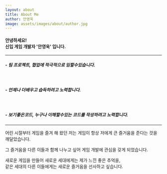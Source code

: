 ```yaml
---
layout: about
title: About Me
author: 안영욱
image: assets/images/about/author.jpg
---
```

<meta name="viewport" content="width=device-width, initial-scale=1.0, maximum-scale=1, minimum-scale=1">

#### 안녕하세요! <br> 신입 게임 개발자 '안영욱' 입니다.
---

##### - <b>팀 프로젝트, 협업</b>에 적극적으로 임할수있습니다.
<br>

##### - 언제나 <b>더배우고 습득하려고</b> 노력합니다.
<br>

##### - 보기좋은코드, 누구나 이해할수있는 코드를 작성하려고 노력합니다.

---

어린 시절부터 게임을 즐겨 해 왔던 저는 게임이 항상 저에게 큰 즐거움을 준다는 것을 깨달았습니다.

그 즐거움을 다른 이들과 함께 나누고 싶어 게임 개발에 관심을 갖게 되었습니다.

새로운 게임을 만들어 새로운 세대에게는 제가 느낀 좋은 추억을,  
같은 세대의 다른 이들에게는 새로운 즐거움을 선사하고 싶습니다.